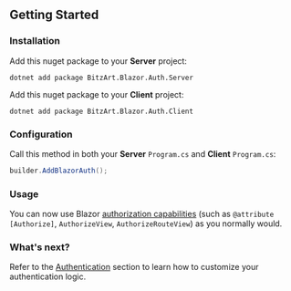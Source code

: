 ## Getting Started

### Installation

Add this nuget package to your **Server** project:

```
dotnet add package BitzArt.Blazor.Auth.Server
```

Add this nuget package to your **Client** project:

```
dotnet add package BitzArt.Blazor.Auth.Client
```

### Configuration

Call this method in both your **Server** `Program.cs` and **Client** `Program.cs`:

```csharp
builder.AddBlazorAuth();
```

### Usage

You can now use Blazor [authorization capabilities](https://learn.microsoft.com/en-us/aspnet/core/blazor/security) (such as `@attribute [Authorize]`, `AuthorizeView`, `AuthorizeRouteView`) as you normally would.

### What's next?

Refer to the [Authentication](03.authentication.md) section to learn how to customize your authentication logic.
